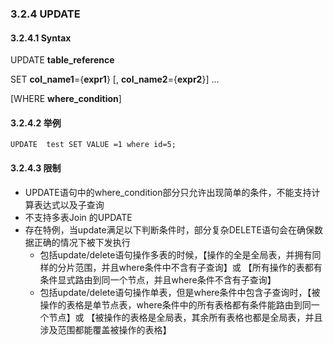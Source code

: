 ### 3.2.4 UPDATE

#### 3.2.4.1 Syntax 

UPDATE **table_reference**

SET **col_name1**={**expr1**} [, **col_name2**={**expr2**}] ...

[WHERE **where_condition**]
 
#### 3.2.4.2 举例

```
UPDATE  test SET VALUE =1 where id=5;
```

#### 3.2.4.3 限制

* UPDATE语句中的where_condition部分只允许出现简单的条件，不能支持计算表达式以及子查询  
* 不支持多表Join 的UPDATE
* 存在特例，当update满足以下判断条件时，部分复杂DELETE语句会在确保数据正确的情况下被下发执行
  + 包括update/delete语句操作多表的时候，【操作的全是全局表，并拥有同样的分片范围，并且where条件中不含有子查询】或
 【所有操作的表都有条件显式路由到同一个节点，并且where条件不含有子查询】
  + 包括update/delete语句操作单表，但是where条件中包含子查询时，【被操作的表格是单节点表，where条件中的所有表格都有条件能路由到同一个节点】或
 【被操作的表格是全局表，其余所有表格也都是全局表，并且涉及范围都能覆盖被操作的表格】
